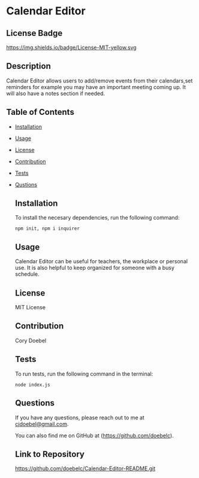 
  # Calendar Editor

  ## License Badge 
  https://img.shields.io/badge/License-MIT-yellow.svg

  ## Description
  Calendar Editor allows users to add/remove events from their calendars,set reminders for example you may have an important meeting coming up. It will also have a notes section if needed.

  ## Table of Contents
  
- [Installation](#installation)
- [Usage](#usage)
- [License](#license)
- [Contribution](#contribution)
- [Tests](#tests)
- [Qustions](#questions)


  ## Installation
  To install the necesary dependencies, run the following command:

  ```
  npm init, npm i inquirer
  ```

  ## Usage
  Calendar Editor can be useful for teachers, the workplace or personal use. It is also helpful to keep organized for someone with a busy schedule.

  ## License
  MIT License

  ## Contribution
  Cory Doebel

  ## Tests
  To run tests, run the following command in the terminal:

  ```
  node index.js
  ```

  ## Questions
  If you have any questions, please reach out to me at cjdoebel@gmail.com.

  You can also find me on GitHub at (https://github.com/doebelc).

  ## Link to Repository
  https://github.com/doebelc/Calendar-Editor-README.git
  